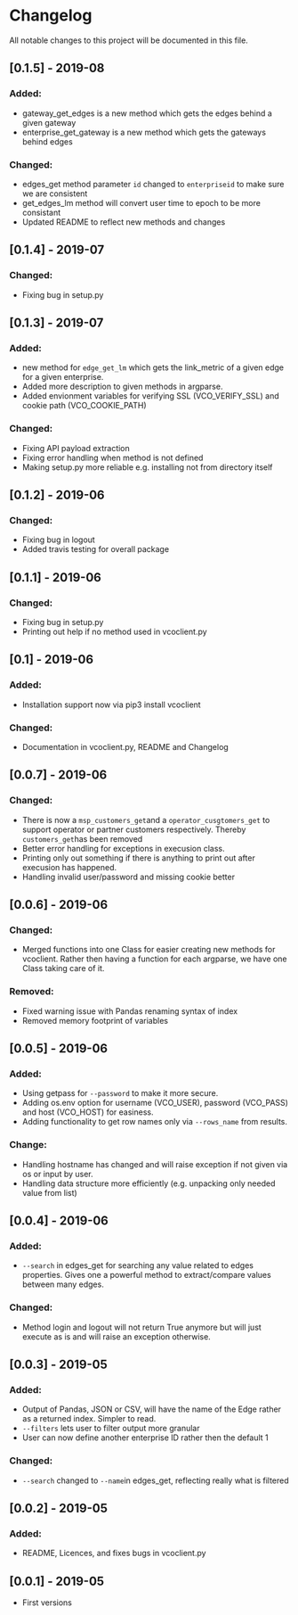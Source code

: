 # Changelog

All notable changes to this project will be documented in this file.

## [0.1.5] - 2019-08
### Added:
- gateway_get_edges is a new method which gets the edges behind a given gateway
- enterprise_get_gateway is a new method which gets the gateways behind edges 

### Changed:
- edges_get method parameter ``id`` changed to ``enterpriseid`` to make sure we are consistent
- get_edges_lm method will convert user time to epoch to be more consistant
- Updated README to reflect new methods and changes

## [0.1.4] - 2019-07
### Changed:
- Fixing bug in setup.py

## [0.1.3] - 2019-07
### Added:
- new method for ``edge_get_lm`` which gets the link_metric of a given edge for a given enterprise.
- Added more description to given methods in argparse.
- Added envionment variables for verifying SSL (VCO_VERIFY_SSL) and cookie path (VCO_COOKIE_PATH)
### Changed:
- Fixing API payload extraction 
- Fixing error handling when method is not defined
- Making setup.py more reliable e.g. installing not from directory itself

## [0.1.2] - 2019-06
### Changed:
- Fixing bug in logout
- Added travis testing for overall package

## [0.1.1] - 2019-06
### Changed:
- Fixing bug in setup.py
- Printing out help if no method used in vcoclient.py

## [0.1] - 2019-06
### Added:
- Installation support now via pip3 install vcoclient
### Changed:
- Documentation in vcoclient.py, README and Changelog

## [0.0.7] - 2019-06
### Changed:
- There is now a ``msp_customers_get``and a ``operator_cusgtomers_get`` to support operator or partner customers respectively. Thereby ``customers_get``has been removed
- Better error handling for exceptions in execusion class.
- Printing only out something if there is anything to print out after execusion has happened.
- Handling invalid user/password and missing cookie better

## [0.0.6] - 2019-06
### Changed:
- Merged functions into one Class for easier creating new methods for vcoclient. Rather then having a function for each argparse, we have one Class taking care of it.
### Removed:
- Fixed warning issue with Pandas renaming syntax of index
- Removed memory footprint of variables

## [0.0.5] - 2019-06
### Added:
- Using getpass for ``--password`` to make it more secure.
- Adding os.env option for username (VCO_USER), password (VCO_PASS) and host (VCO_HOST) for easiness.
- Adding functionality to get row names only via ``--rows_name`` from results.
### Change:
- Handling hostname has changed and will raise exception if not given via os or input by user.
- Handling data structure more efficiently (e.g. unpacking only needed value from list)

## [0.0.4] - 2019-06
### Added:
- ``--search`` in edges_get for searching any value related to edges properties. Gives one a powerful method to extract/compare values between many edges.
### Changed:
- Method login and logout will not return True anymore but will just execute as is and will raise an exception otherwise.
        
## [0.0.3] - 2019-05 
### Added:
- Output of Pandas, JSON or CSV, will have the name of the Edge rather as a returned index. Simpler to read.
- ``--filters`` lets user to filter output more granular
- User can now define another enterprise ID rather then the default 1 
### Changed:
- ``--search`` changed to ``--name``in edges_get, reflecting really what is filtered

## [0.0.2] - 2019-05
### Added:
- README, Licences, and fixes bugs in vcoclient.py

## [0.0.1] - 2019-05
- First versions


